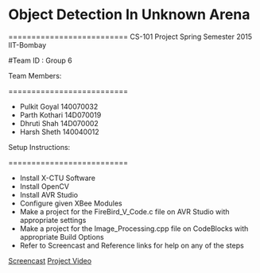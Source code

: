 # Object Detection In Unknown Arena

==========================
CS-101 Project Spring Semester 2015 IIT-Bombay

#Team ID : Group 6

Team Members:

==========================
 * Pulkit Goyal 140070032
 * Parth Kothari 14D070019
 * Dhruti Shah 14D070002
 * Harsh Sheth 140040012
 

Setup Instructions:

==========================
* Install X-CTU Software
* Install OpenCV
* Install AVR Studio
* Configure given XBee Modules
* Make a project for the FireBird_V_Code.c file on AVR Studio with appropriate settings
* Make a project for the Image_Processing.cpp file on CodeBlocks with appropriate Build Options
* Refer to Screencast and Reference links for help on any of the steps

[Screencast](https://youtu.be/22fVzaRpfMI)
[Project Video](https://www.youtube.com/channel/UC3pCtmVsj5U5KAdD3rIf27w)



